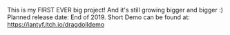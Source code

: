 This is my FIRST EVER big project! And it's still growing bigger and bigger :)
Planned release date: End of 2019.
Short Demo can be found at: https://iantyf.itch.io/dragdolldemo
